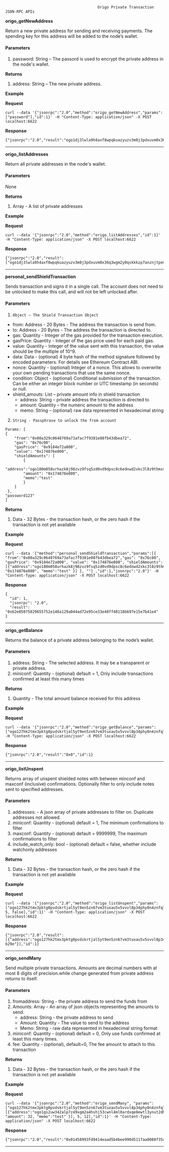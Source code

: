                                              Origo Private Transaction JSON-RPC APIs



**origo_getNewAddress**

Return a new private address for sending and receiving payments. The spending key for this address will be added to the node’s wallet.


#### **Parameters**

1. password: String – The passord is used to encrypt the private address in the node's wallet.


**Returns**

1. address: String – The new private address.


**Example**

**Request**


```
curl --data '{"jsonrpc":"2.0","method":"origo_getNewAddress","params":["password"],"id":1}' -H "Content-Type: application/json" -X POST localhost:6622
```


**Response**


```
{"jsonrpc":"2.0","result":"ogo1dj3lwla9h4axf8wpqkuazyuzv3m0j3pdxuvm0x36q3wgm2y0qskkkzp7anznjtpemggswkmuwe0","id":1}
```



---


**origo_listAddresses**

Return all private addresses in the node's wallet.


#### **Parameters**

None

**Returns**



1. Array - A list of private addresses

**Example**

**Request**


```
curl --data '{"jsonrpc":"2.0","method":"origo_listAddresses","id":1}' -H "Content-Type: application/json" -X POST localhost:6622
```


**Response**


```
{"jsonrpc":"2.0","result":["ogo1dj3lwla9h4axf8wpqkuazyuzv3m0j3pdxuvm0x36q3wgm2y0qskkkzp7anznjtpemggswkmuwe0","ogo127hk2tmx3pktg0pvdskrtjal5yt9en5zn67vm3tuxau5v5vvvl8p34phy0n4znfq7h4f5n6l2yw"],"id":1}
```




---

**personal_sendShieldTransaction**

Sends transaction and signs it in a single call. The account does not need to be unlocked to make this call, and will not be left unlocked after.


#### **Parameters**

1.     Object – The Shield Transaction Object



*   from: Address - 20 Bytes - The address the transaction is send from.
*   to: Address - 20 Bytes - The address the transaction is directed to.
*   gas: Quantity - Integer of the gas provided for the transaction execution.
*   gasPrice: Quantity - Integer of the gas price used for each paid gas.
*   value: Quantity - Integer of the value sent with this transaction, the value should be the multiple of 10^9.
*   data: Data - (optional) 4 byte hash of the method signature followed by encoded parameters. For details see Ethereum Contract ABI.
*   nonce: Quantity - (optional) Integer of a nonce. This allows to overwrite your own pending transactions that use the same nonce.
*   condition: Object - (optional) Conditional submission of the transaction. Can be either an integer block number or UTC timestamp (in seconds) or null.
*   shield_amouts: List – private amount info in shield transaction
    *   address: String – private address the transaction is directed to
    *   amount: Quantity – the numeric amount to the address
    *   memo: String – (optional) raw data represented in hexadecimal string

2.     String - Passphrase to unlock the from account




```
Params: [
{
    "from":"0x00a329c0648769a73afac7f9381e08fb43dbea72",
    "gas": "0x76c00", 
    "gasPrice": "0x9184e72a000", 
    "value": "0x174876e800", 
    "shieldAmounts": [
        {
        "address":"ogo180m058urhazk8j98zvz9fsq5zd0vd9dpsc8c6ednwd2xkc3l8z9thmxsezepzx4aascp6nrlkd6",
        "amount": "0x174876e800",
        "memo":"test"
        }
    ]
 },
"password123"
]
```

**Returns**



1. Data - 32 Bytes - the transaction hash, or the zero hash if the transaction is not yet available

**Example**

**Request**


```
curl --data '{"method":"personal_sendShieldTransaction","params":[{ "from":"0x00a329c0648769a73afac7f9381e08fb43dbea72","gas": "0x76c00", "gasPrice": "0x9184e72a000", "value": "0x174876e800", "shieldAmounts": [{"address":"ogo180m058urhazk8j98zvz9fsq5zd0vd9dpsc8c6ednwd2xkc3l8z9thmxsezepzx4aascp6nrlkd6","amount": "0x174876e800", "memo":"test" }] }, ""] ,"id":1,"jsonrpc":"2.0"}' -H "Content-Type: application/json" -X POST localhost:6622
```


**Response**


```
{
  "id": 1,
  "jsonrpc": "2.0",
  "result": "0x62e05075829655752e146a129a044ad72e95ce33e48ff48118b697e15e7b41e4"
}
```




---


**origo_getBalance**

Returns the balance of a private address belonging to the node’s wallet.


#### **Parameters**



1. address: String - The selected address. It may be a transparent or private address.
2. miniconf: Quantity - (optional) default = 1, Only include transactions confirmed at least this many times

**Returns**



1. Quantity - The total amount balance received for this address

**Example**

**Request**


```
curl --data '{"jsonrpc":"2.0","method":"origo_getBalance","params":["ogo127hk2tmx3pktg0pvdskrtjal5yt9en5zn67vm3tuxau5v5vvvl8p34phy0n4znfq7h4f5n6l2yw"],"id":1}' -H "Content-Type: application/json" -X POST localhost:6622
```


**Response**


```
{"jsonrpc":"2.0","result":"0x0","id":1}
```




---


**origo_listUnspent**

Returns array of unspent shielded notes with between minconf and maxconf (inclusive) confirmations. Optionally filter to only include notes sent to specified addresses.


#### **Parameters**



1. addresses: - A json array of private addresses to filter on. Duplicate addresses not allowed.
2. miniconf: Quantity - (optional) default = 1, The minimum confirmations to filter
3. maxconf: Quantity -  (optional) default = 9999999, The maximum confirmations to filter
4. include_watch_only: bool -  (optional)  default = false, whether include watchonly addresses

**Returns**



1. Data - 32 Bytes - the transaction hash, or the zero hash if the transaction is not yet available

**Example**

**Request**


```
curl --data '{"jsonrpc":"2.0","method":"origo_listUnspent","params":["ogo127hk2tmx3pktg0pvdskrtjal5yt9en5zn67vm3tuxau5v5vvvl8p34phy0n4znfq7h4f5n6l2yw",2, 5, false],"id":1}' -H "Content-Type: application/json" -X POST localhost:6622
```


**Response**


```
{"jsonrpc":"2.0","result":[{"address":"ogo127hk2tmx3pktg0pvdskrtjal5yt9en5zn67vm3tuxau5v5vvvl8p34phy0n4znfq7h4f5n6l2yw","amount":"0x20","change":false,"confirmations":"0x0","jsindex":"0x0","jsoutindex":"0x0","memo":"","outindex":"0x0","spendable":true,"txid":"0xda7d…b29e"}],"id":1}
```




---


**origo_sendMany**

Send multiple private transactions. Amounts are decimal numbers with at most 8 digits of precision.while change generated from private address returns to itself.


#### **Parameters**



1. fromaddress: String - the private address to send the funds from
2. Amounts: Array - An array of json objects representing the amounts to send.
    *   address: String - the private address to send
    *   Amount: Quantity - The value to send to the address
    *   Memo: String - raw data represented in hexadecimal string format
3. miniconf: Quantity - (optional) default = 0, Only use funds confirmed at least this many times.
4. fee: Quantity - (optional), default=0, The fee amount to attach to this transaction

**Returns**



1. Data - 32 Bytes - the transaction hash, or the zero hash if the transaction is not yet available

**Example**

**Request**


```
curl --data '{"jsonrpc":"2.0","method":"origo_sendMany", "params":["ogo127hk2tmx3pktg0pvdskrtjal5yt9en5zn67vm3tuxau5v5vvvl8p34phy0n4znfq7h4f5n6l2yw", [{"address":"ogo1gs2uw342alp7z49xgm2a4hshj53cwnl4ml0ardxqe8ewtl3ynut2dhq6f0n2rzf7rglv7jeksxe", "amount": 32, "memo":"test" }], 5, 12],"id":1}' -H "Content-Type: application/json" -X POST localhost:6622
```


**Response**


```
{"jsonrpc":"2.0","result":"0x01458993fd9414eaad5b4bee990d5117aa0080f35c51906837fe1c0365d5af84","id":1}
```




---



<!-- Docs to Markdown version 1.0β17 -->
